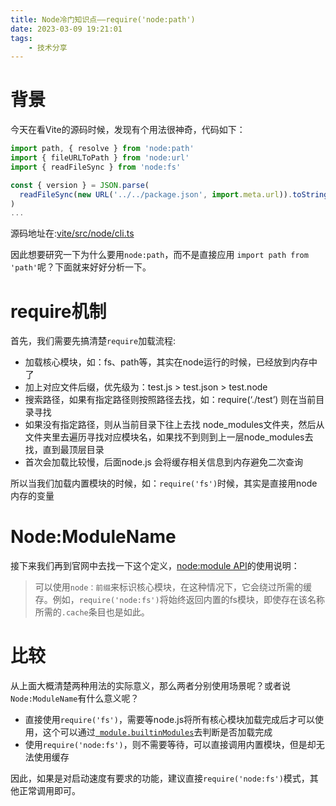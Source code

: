```yaml
---
title: Node冷门知识点——require('node:path')
date: 2023-03-09 19:21:01
tags:
    - 技术分享
---
```


# 背景

今天在看Vite的源码时候，发现有个用法很神奇，代码如下：

```js
import path, { resolve } from 'node:path'
import { fileURLToPath } from 'node:url'
import { readFileSync } from 'node:fs'

const { version } = JSON.parse(
  readFileSync(new URL('../../package.json', import.meta.url)).toString(),
)
...
```

源码地址在:[vite/src/node/cli.ts](https://github.com/vitejs/vite/blob/main/packages/vite/src/node/cli.ts)

因此想要研究一下为什么要用`node:path`，而不是直接应用 `import path from 'path'`呢？下面就来好好分析一下。

<!-- more -->

# require机制

首先，我们需要先搞清楚`require`加载流程:

- 加载核心模块，如：fs、path等，其实在node运行的时候，已经放到内存中了
- 加上对应文件后缀，优先级为：test.js > test.json > test.node
- 搜索路径，如果有指定路径则按照路径去找，如：require(‘./test’) 则在当前目录寻找
- 如果没有指定路径，则从当前目录下往上去找 node_modules文件夹，然后从文件夹里去遍历寻找对应模块名，如果找不到则到上一层node_modules去找，直到最顶层目录
- 首次会加载比较慢，后面node.js 会将缓存相关信息到内存避免二次查询

所以当我们加载内置模块的时候，如：`require('fs')`时候，其实是直接用node内存的变量


# Node:ModuleName

接下来我们再到官网中去找一下这个定义，[node:module API](https://nodejs.org/api/module.html#modules-nodemodule-api)的使用说明：

> 可以使用`node：前缀`来标识核心模块，在这种情况下，它会绕过所需的缓存。例如，`require('node:fs')`将始终返回内置的fs模块，即使存在该名称所需的`.cache`条目也是如此。

# 比较

从上面大概清楚两种用法的实际意义，那么两者分别使用场景呢？或者说`Node:ModuleName`有什么意义呢？

- 直接使用`require('fs')`，需要等node.js将所有核心模块加载完成后才可以使用，这个可以通过[` module.builtinModules`](https://nodejs.org/api/module.html#modulebuiltinmodules)去判断是否加载完成
- 使用`require('node:fs')`，则不需要等待，可以直接调用内置模块，但是却无法使用缓存

因此，如果是对启动速度有要求的功能，建议直接`require('node:fs')`模式，其他正常调用即可。